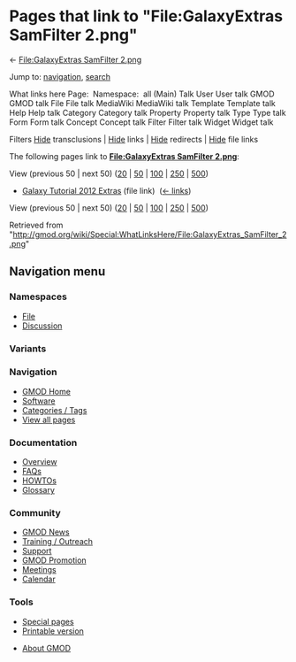 <div id="mw-page-base" class="noprint">

</div>

<div id="mw-head-base" class="noprint">

</div>

<div id="content" class="mw-body" role="main">

<span id="top"></span>

<div id="mw-js-message" style="display:none;">

</div>



# <span dir="auto">Pages that link to "File:GalaxyExtras SamFilter 2.png"</span>

<div id="bodyContent">

<div id="contentSub">

← [File:GalaxyExtras SamFilter
2.png](/wiki/File:GalaxyExtras_SamFilter_2.png "File:GalaxyExtras SamFilter 2.png")

</div>

<div id="jump-to-nav" class="mw-jump">

Jump to: [navigation](#mw-navigation), [search](#p-search)

</div>

<div id="mw-content-text">

What links here Page:  Namespace:  all (Main) Talk User User talk GMOD
GMOD talk File File talk MediaWiki MediaWiki talk Template Template talk
Help Help talk Category Category talk Property Property talk Type Type
talk Form Form talk Concept Concept talk Filter Filter talk Widget
Widget talk

Filters
[Hide](/mediawiki/index.php?title=Special:WhatLinksHere/File:GalaxyExtras_SamFilter_2.png&hidetrans=1 "Special:WhatLinksHere/File:GalaxyExtras SamFilter 2.png")
transclusions \|
[Hide](/mediawiki/index.php?title=Special:WhatLinksHere/File:GalaxyExtras_SamFilter_2.png&hidelinks=1 "Special:WhatLinksHere/File:GalaxyExtras SamFilter 2.png")
links \|
[Hide](/mediawiki/index.php?title=Special:WhatLinksHere/File:GalaxyExtras_SamFilter_2.png&hideredirs=1 "Special:WhatLinksHere/File:GalaxyExtras SamFilter 2.png")
redirects \|
[Hide](/mediawiki/index.php?title=Special:WhatLinksHere/File:GalaxyExtras_SamFilter_2.png&hideimages=1 "Special:WhatLinksHere/File:GalaxyExtras SamFilter 2.png")
file links

The following pages link to **[File:GalaxyExtras SamFilter
2.png](/wiki/File:GalaxyExtras_SamFilter_2.png "File:GalaxyExtras SamFilter 2.png")**:

View (previous 50 \| next 50)
([20](/mediawiki/index.php?title=Special:WhatLinksHere/File:GalaxyExtras_SamFilter_2.png&limit=20 "Special:WhatLinksHere/File:GalaxyExtras SamFilter 2.png")
\|
[50](/mediawiki/index.php?title=Special:WhatLinksHere/File:GalaxyExtras_SamFilter_2.png&limit=50 "Special:WhatLinksHere/File:GalaxyExtras SamFilter 2.png")
\|
[100](/mediawiki/index.php?title=Special:WhatLinksHere/File:GalaxyExtras_SamFilter_2.png&limit=100 "Special:WhatLinksHere/File:GalaxyExtras SamFilter 2.png")
\|
[250](/mediawiki/index.php?title=Special:WhatLinksHere/File:GalaxyExtras_SamFilter_2.png&limit=250 "Special:WhatLinksHere/File:GalaxyExtras SamFilter 2.png")
\|
[500](/mediawiki/index.php?title=Special:WhatLinksHere/File:GalaxyExtras_SamFilter_2.png&limit=500 "Special:WhatLinksHere/File:GalaxyExtras SamFilter 2.png"))

- [Galaxy Tutorial 2012
  Extras](/wiki/Galaxy_Tutorial_2012_Extras "Galaxy Tutorial 2012 Extras")
  (file link) ‎ <span class="mw-whatlinkshere-tools">([←
  links](/mediawiki/index.php?title=Special:WhatLinksHere&target=Galaxy+Tutorial+2012+Extras "Special:WhatLinksHere"))</span>

View (previous 50 \| next 50)
([20](/mediawiki/index.php?title=Special:WhatLinksHere/File:GalaxyExtras_SamFilter_2.png&limit=20 "Special:WhatLinksHere/File:GalaxyExtras SamFilter 2.png")
\|
[50](/mediawiki/index.php?title=Special:WhatLinksHere/File:GalaxyExtras_SamFilter_2.png&limit=50 "Special:WhatLinksHere/File:GalaxyExtras SamFilter 2.png")
\|
[100](/mediawiki/index.php?title=Special:WhatLinksHere/File:GalaxyExtras_SamFilter_2.png&limit=100 "Special:WhatLinksHere/File:GalaxyExtras SamFilter 2.png")
\|
[250](/mediawiki/index.php?title=Special:WhatLinksHere/File:GalaxyExtras_SamFilter_2.png&limit=250 "Special:WhatLinksHere/File:GalaxyExtras SamFilter 2.png")
\|
[500](/mediawiki/index.php?title=Special:WhatLinksHere/File:GalaxyExtras_SamFilter_2.png&limit=500 "Special:WhatLinksHere/File:GalaxyExtras SamFilter 2.png"))

</div>

<div class="printfooter">

Retrieved from
"<http://gmod.org/wiki/Special:WhatLinksHere/File:GalaxyExtras_SamFilter_2.png>"

</div>

<div id="catlinks" class="catlinks catlinks-allhidden">

</div>

<div class="visualClear">

</div>

</div>

</div>

<div id="mw-navigation">

## Navigation menu

<div id="mw-head">



<div id="left-navigation">

<div id="p-namespaces" class="vectorTabs" role="navigation"
aria-labelledby="p-namespaces-label">

### Namespaces

- <span id="ca-nstab-image"><a href="/wiki/File:GalaxyExtras_SamFilter_2.png" accesskey="c"
  title="View the file page [c]">File</a></span>
- <span id="ca-talk"><a
  href="/mediawiki/index.php?title=File_talk:GalaxyExtras_SamFilter_2.png&amp;action=edit&amp;redlink=1"
  accesskey="t"
  title="Discussion about the content page [t]">Discussion</a></span>

</div>

<div id="p-variants" class="vectorMenu emptyPortlet" role="navigation"
aria-labelledby="p-variants-label">

### 

### Variants[](#)

<div class="menu">

</div>

</div>

</div>

<div id="right-navigation">





</div>



</div>

</div>

</div>

<div id="mw-panel">

<div id="p-logo" role="banner">

<a href="/wiki/Main_Page"
style="background-image: url(http://gmod.org/images/GMOD-cogs.png);"
title="Visit the main page"></a>

</div>

<div id="p-Navigation" class="portal" role="navigation"
aria-labelledby="p-Navigation-label">

### Navigation

<div class="body">

- <span id="n-GMOD-Home">[GMOD Home](/wiki/Main_Page)</span>
- <span id="n-Software">[Software](/wiki/GMOD_Components)</span>
- <span id="n-Categories-.2F-Tags">[Categories /
  Tags](/wiki/Categories)</span>
- <span id="n-View-all-pages">[View all
  pages](/wiki/Special:AllPages)</span>

</div>

</div>

<div id="p-Documentation" class="portal" role="navigation"
aria-labelledby="p-Documentation-label">

### Documentation

<div class="body">

- <span id="n-Overview">[Overview](/wiki/Overview)</span>
- <span id="n-FAQs">[FAQs](/wiki/Category:FAQ)</span>
- <span id="n-HOWTOs">[HOWTOs](/wiki/Category:HOWTO)</span>
- <span id="n-Glossary">[Glossary](/wiki/Glossary)</span>

</div>

</div>

<div id="p-Community" class="portal" role="navigation"
aria-labelledby="p-Community-label">

### Community

<div class="body">

- <span id="n-GMOD-News">[GMOD News](/wiki/GMOD_News)</span>
- <span id="n-Training-.2F-Outreach">[Training /
  Outreach](/wiki/Training_and_Outreach)</span>
- <span id="n-Support">[Support](/wiki/Support)</span>
- <span id="n-GMOD-Promotion">[GMOD
  Promotion](/wiki/GMOD_Promotion)</span>
- <span id="n-Meetings">[Meetings](/wiki/Meetings)</span>
- <span id="n-Calendar">[Calendar](/wiki/Calendar)</span>

</div>

</div>

<div id="p-tb" class="portal" role="navigation"
aria-labelledby="p-tb-label">

### Tools

<div class="body">

- <span id="t-specialpages"><a href="/wiki/Special:SpecialPages" accesskey="q"
  title="A list of all special pages [q]">Special pages</a></span>
- <span id="t-print"><a
  href="/mediawiki/index.php?title=Special:WhatLinksHere/File:GalaxyExtras_SamFilter_2.png&amp;printable=yes"
  rel="alternate" accesskey="p"
  title="Printable version of this page [p]">Printable version</a></span>

</div>

</div>

</div>

</div>

<div id="footer" role="contentinfo">

- <span id="footer-places-about">[About
  GMOD](/wiki/GMOD:About "GMOD:About")</span>

<!-- -->






</div>
